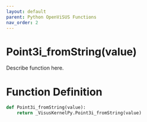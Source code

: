```yaml
---
layout: default
parent: Python OpenViSUS Functions
nav_order: 2
---
```


# Point3i_fromString(value)

Describe function here.

# Function Definition

```python
def Point3i_fromString(value):
    return _VisusKernelPy.Point3i_fromString(value)
```